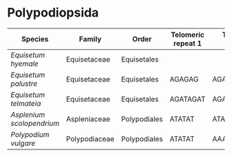 # Polypodiopsida

| Species | Family | Order | Telomeric repeat 1 | Telomeric repeat 2 | Data type |
| -- | --- | --- | --- | --- | --- |
| *Equisetum hyemale* | Equisetaceae | Equisetales |  |  | pacbio |
| *Equisetum palustre* | Equisetaceae | Equisetales | AGAGAG | AGATAGAT | pacbio |
| *Equisetum telmateia* | Equisetaceae | Equisetales | AGATAGAT | AGATAGATAGAT | pacbio |
| *Asplenium scolopendrium* | Aspleniaceae | Polypodiales | ATATAT | ATATATAT | pacbio |
| *Polypodium vulgare* | Polypodiaceae | Polypodiales | ATATAT | AAACCCT | pacbio |
